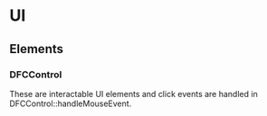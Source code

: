 # UI

## Elements

### DFCControl

These are interactable UI elements and click events are handled in DFCControl::handleMouseEvent.

